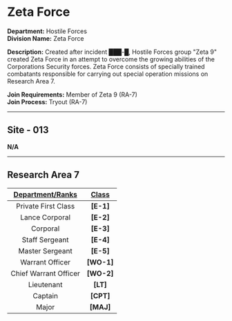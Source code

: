# Zeta Force

**Department:** Hostile Forces  
**Division Name:** Zeta Force

**Description:** Created after incident ███-█, Hostile Forces group "Zeta 9" created Zeta Force in an attempt to overcome the growing abilities of the Corporations Security forces. Zeta Force consists of specially trained combatants responsible for carrying out special operation missions on Research Area 7.

**Join Requirements:** Member of Zeta 9 (RA-7)  
**Join Process:** Tryout (RA-7)

---

## Site - 013
**N/A**

---

## Research Area 7
| **<ins>Department/Ranks</ins>** | **<ins>Class</ins>** |
|:---:|:---:|
| Private First Class | **[E-1]** | **LR** |
| Lance Corporal | **[E-2]** | **LR** |
| Corporal | **[E-3]** | **MR** |
| Staff Sergeant | **[E-4]** | **MR** |
| Master Sergeant | **[E-5]** | **MR** |
| Warrant Officer | **[WO-1]** | **HR** |
| Chief Warrant Officer | **[WO-2]** | **HR** |
| Lieutenant | **[LT]** | **HiCom** |
| Captain | **[CPT]** | **HiCom** |
| Major | **[MAJ]** | **HiCom** |